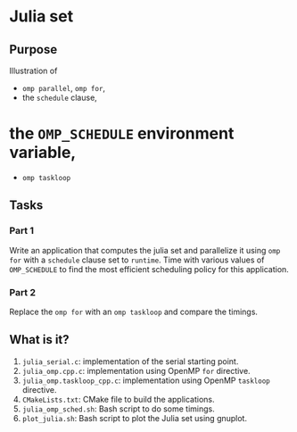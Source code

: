 # Julia set

## Purpose

Illustration of
* `omp parallel`, `omp for`,
* the `schedule` clause,
# the `OMP_SCHEDULE` environment variable,
* `omp taskloop`


## Tasks

### Part 1

Write an application that computes the julia set and parallelize it using `omp for`
with a `schedule` clause set to `runtime`.  Time with various values of `OMP_SCHEDULE`
to find the most efficient scheduling policy for this application.

### Part 2

Replace the `omp for` with an `omp taskloop` and compare the timings.


## What is it?

1. `julia_serial.c`: implementation of the serial starting point.
1. `julia_omp.cpp.c`: implementation using OpenMP `for` directive.
1. `julia_omp.taskloop_cpp.c`: implementation using OpenMP `taskloop` directive.
1. `CMakeLists.txt`: CMake file to build the applications.
1. `julia_omp_sched.sh`: Bash script to do some timings.
1. `plot_julia.sh`: Bash script to plot the Julia set using gnuplot.
